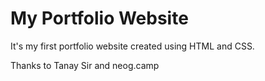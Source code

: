 # My Portfolio Website

It's my first portfolio website created using HTML and CSS.

Thanks to Tanay Sir and neog.camp